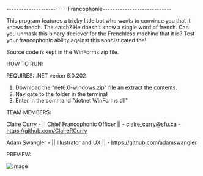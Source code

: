 -------------------------Francophonie----------------------------

This program features a tricky little bot who wants to convince you that it knows french. The catch? He doesn't know a single word of french.
Can you unmask this binary deciever for the Frenchless machine that it is? Test your francophonic ability against this sophisticated foe!

Source code is kept in the WinForms.zip file.

HOW TO RUN:

REQUIRES: .NET verion 6.0.202

1. Download the "net6.0-windows.zip" file an extract the contents.
2. Navigate to the folder in the terminal
3. Enter in the command "dotnet WinForms.dll"

TEAM MEMBERS:

Claire Curry  - || Chief Francophonic Officer || - claire_curry@sfu.ca - https://github.com/ClaireRCurry

Adam Swangler - ||     Illustrator and UX     || - https://github.com/adamswangler

PREVIEW:

![image](https://user-images.githubusercontent.com/104659520/166122793-14f744ba-5abf-47a4-8ebc-dab2bbb829a2.png)
